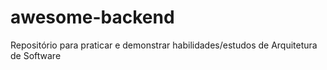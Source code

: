 # awesome-backend
Repositório para praticar e demonstrar habilidades/estudos de Arquitetura de Software
